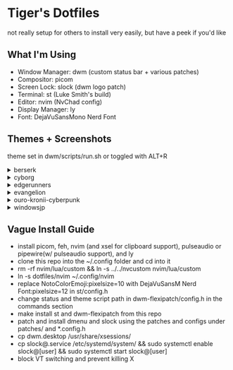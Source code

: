 # Tiger's Dotfiles
not really setup for others to install very easily, but have a peek if you'd like

## What I'm Using
- Window Manager: dwm (custom status bar + various patches)
- Compositor: picom
- Screen Lock: slock (dwm logo patch)
- Terminal: st (Luke Smith's build)
- Editor: nvim (NvChad config)
- Display Manager: ly
- Font: DejaVuSansMono Nerd Font

## Themes + Screenshots
theme set in dwm/scripts/run.sh or toggled with ALT+R
<details>
  <summary>berserk</summary>
  <img src="https://i.tigr.dev/lelkaeni.png">
  <img src="https://i.tigr.dev/lelkaauq.png">
</details>
<details>
  <summary>cyborg</summary>
  <img src="https://i.tigr.dev/lekw3iuk.png">
  <img src="https://i.tigr.dev/lekw3b0y.png">
</details>
<details>
  <summary>edgerunners</summary>
  <img src="https://i.tigr.dev/leknbszq.png">
  <img src="https://i.tigr.dev/leknb497.png">
</details>
<details>
  <summary>evangelion</summary>
  <img src="https://i.tigr.dev/lekn4vye.png">
  <img src="https://i.tigr.dev/lekn6cv2.png">
</details>
<details>
  <summary>ouro-kronii-cyberpunk</summary>
  <img src="https://i.tigr.dev/leknelyg.png">
  <img src="https://i.tigr.dev/leknfeqd.png">
</details>
<details>
  <summary>windowsjp</summary>
  <img src="https://i.tigr.dev/lelkb0r7.png">
  <img src="https://i.tigr.dev/lelkbu8s.png">
</details>


## Vague Install Guide
- install picom, feh, nvim (and xsel for clipboard support), pulseaudio or pipewire(w/ pulseaudio support), and ly
- clone this repo into the ~/.config folder and cd into it
- rm -rf nvim/lua/custom && ln -s ../../nvcustom nvim/lua/custom
- ln -s dotfiles/nvim ~/.config/nvim
- replace NotoColorEmoji:pixelsize=10 with DejaVuSansM Nerd Font:pixelsize=12 in st/config.h
- change status and theme script path in dwm-flexipatch/config.h in the commands section
- make install st and dwm-flexipatch from this repo
- patch and install dmenu and slock using the patches and configs under patches/ and *.config.h 
- cp dwm.desktop /usr/share/xsessions/
- cp slock@.service /etc/systemd/system/ && sudo systemctl enable slock@[user] && sudo systemctl start slock@[user]
- block VT switching and prevent killing X
